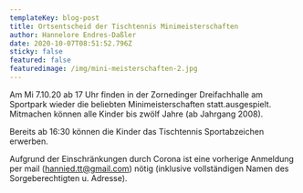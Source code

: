 ```yaml
---
templateKey: blog-post
title: Ortsentscheid der Tischtennis Minimeisterschaften
author: Hannelore Endres-Daßler
date: 2020-10-07T08:51:52.796Z
sticky: false
featured: false
featuredimage: /img/mini-meisterschaften-2.jpg
---
```

Am Mi 7.10.20 ab 17 Uhr finden in der Zornedinger Dreifachhalle am Sportpark wieder die beliebten Minimeisterschaften statt.ausgespielt. Mitmachen können alle Kinder bis zwölf Jahre (ab Jahrgang 2008).

Bereits ab 16:30 können die Kinder das Tischtennis Sportabzeichen erwerben.

Aufgrund der Einschränkungen durch Corona ist eine vorherige Anmeldung per mail ([hannied.tt@gmail.com](mailto:hannied.tt@gmail.com)) nötig (inklusive vollständigen Namen des Sorgeberechtigten u. Adresse).
